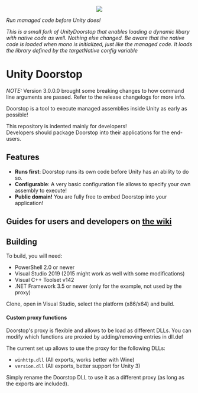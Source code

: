 <p align="center">
   <img src="https://raw.githubusercontent.com/NeighTools/UnityDoorstop/master/docs/logo_sm.png"/>
</p>


*Run managed code before Unity does!*

*This is a small fork of UnityDoorstop that enables loading a dynamic libary with native code as well. Nothing else changed.*
*Be aware that the native code is loaded when mono is initialized, just like the managed code.*
*It loads the library defined by the targetNative config variable*

# Unity Doorstop

*NOTE:* Version 3.0.0.0 brought some breaking changes to how command line arguments are passed. Refer to the release changelogs for more info.

Doorstop is a tool to execute managed assemblies inside Unity as early as possible!

This repository is indented mainly for developers!  
Developers should package Doorstop into their applications for the end-users.

## Features

* **Runs first**: Doorstop runs its own code before Unity has an ability to do so.
* **Configurable**: A very basic configuration file allows to specify your own assembly to execute!
* **Public domain!** You are fully free to embed Doorstop into your application!

## Guides for users and developers on [the wiki](https://github.com/NeighTools/UnityDoorstop/wiki)

## Building

To build, you will need:

* PowerShell 2.0 or newer
* Visual Studio 2019 (2015 might work as well with some modifications)
* Visual C++ Toolset v142
* .NET Framework 3.5 or newer (only for the example, not used by the proxy)

Clone, open in Visual Studio, select the platform (x86/x64) and build.

#### Custom proxy functions

Doorstop's proxy is flexible and allows to be load as different DLLs.
You can modify which functions are proxied by adding/removing entries in dll.def

The current set up allows to use the proxy for the following DLLs:

* `winhttp.dll` (All exports, works better with Wine)
* `version.dll` (All exports, better support for Unity 3)

Simply rename the Doorstop DLL to use it as a different proxy (as long as the exports are included).
